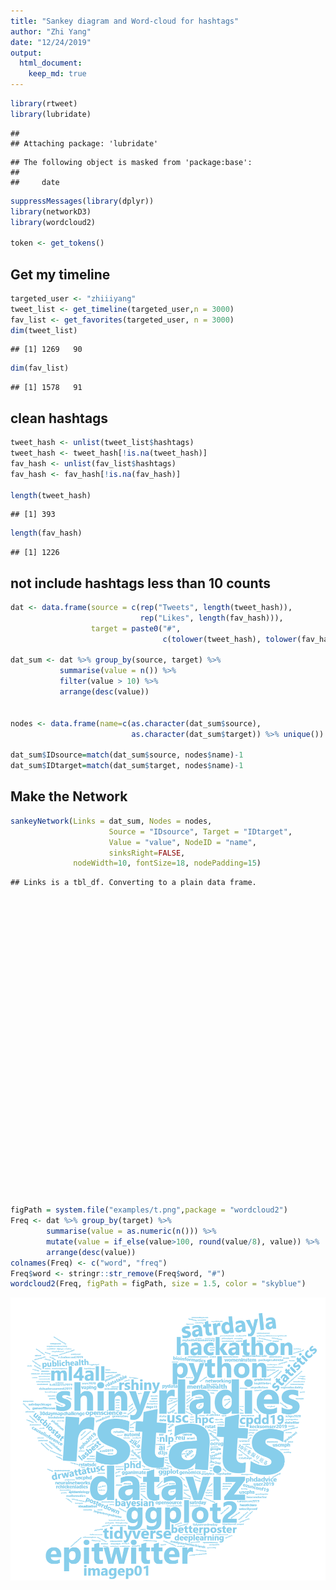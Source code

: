```yaml
---
title: "Sankey diagram and Word-cloud for hashtags"
author: "Zhi Yang"
date: "12/24/2019"
output: 
  html_document:
    keep_md: true
---
```

  

```r
library(rtweet)
library(lubridate)
```

```
## 
## Attaching package: 'lubridate'
```

```
## The following object is masked from 'package:base':
## 
##     date
```

```r
suppressMessages(library(dplyr))
library(networkD3)
library(wordcloud2)

token <- get_tokens()
```

## Get my timeline

```r
targeted_user <- "zhiiiyang"
tweet_list <- get_timeline(targeted_user,n = 3000)
fav_list <- get_favorites(targeted_user, n = 3000)
dim(tweet_list)
```

```
## [1] 1269   90
```

```r
dim(fav_list)
```

```
## [1] 1578   91
```

## clean hashtags

```r
tweet_hash <- unlist(tweet_list$hashtags)
tweet_hash <- tweet_hash[!is.na(tweet_hash)]
fav_hash <- unlist(fav_list$hashtags)
fav_hash <- fav_hash[!is.na(fav_hash)]

length(tweet_hash)
```

```
## [1] 393
```

```r
length(fav_hash)
```

```
## [1] 1226
```

## not include hashtags less than 10 counts


```r
dat <- data.frame(source = c(rep("Tweets", length(tweet_hash)),
                             rep("Likes", length(fav_hash))),
                  target = paste0("#",
                                  c(tolower(tweet_hash), tolower(fav_hash))))

dat_sum <- dat %>% group_by(source, target) %>% 
           summarise(value = n()) %>%
           filter(value > 10) %>%
           arrange(desc(value))


nodes <- data.frame(name=c(as.character(dat_sum$source), 
                           as.character(dat_sum$target)) %>% unique())

dat_sum$IDsource=match(dat_sum$source, nodes$name)-1 
dat_sum$IDtarget=match(dat_sum$target, nodes$name)-1
```


## Make the Network

```r
sankeyNetwork(Links = dat_sum, Nodes = nodes,
                      Source = "IDsource", Target = "IDtarget",
                      Value = "value", NodeID = "name", 
                      sinksRight=FALSE, 
              nodeWidth=10, fontSize=18, nodePadding=15)
```

```
## Links is a tbl_df. Converting to a plain data frame.
```

<!--html_preserve--><div id="htmlwidget-d9a733fea98955ad4fcf" style="width:672px;height:480px;" class="sankeyNetwork html-widget"></div>
<script type="application/json" data-for="htmlwidget-d9a733fea98955ad4fcf">{"x":{"links":{"source":[0,1,0,0,0,0,0,0,0,0,0,0,0,0,0,0,1,1,0,1,1],"target":[2,2,3,4,5,6,7,8,9,10,11,12,13,14,15,16,8,6,17,11,18],"value":[334,109,34,27,24,22,21,19,18,17,17,16,16,15,15,14,14,14,13,12,12]},"nodes":{"name":["Likes","Tweets","#rstats","#datascience","#rladies","#dataviz","#phdchat","#phdlife","#blogdown","#academictwitter","#academicchatter","#tidytuesday","#ggplot2","#shiny","#rmarkdown","#rstudioconf","#python","#epitwitter","#xaringan"],"group":["Likes","Tweets","#rstats","#datascience","#rladies","#dataviz","#phdchat","#phdlife","#blogdown","#academictwitter","#academicchatter","#tidytuesday","#ggplot2","#shiny","#rmarkdown","#rstudioconf","#python","#epitwitter","#xaringan"]},"options":{"NodeID":"name","NodeGroup":"name","LinkGroup":null,"colourScale":"d3.scaleOrdinal(d3.schemeCategory20);","fontSize":18,"fontFamily":null,"nodeWidth":10,"nodePadding":15,"units":"","margin":{"top":null,"right":null,"bottom":null,"left":null},"iterations":32,"sinksRight":false}},"evals":[],"jsHooks":[]}</script><!--/html_preserve-->



```r
figPath = system.file("examples/t.png",package = "wordcloud2")
Freq <- dat %>% group_by(target) %>% 
        summarise(value = as.numeric(n())) %>% 
        mutate(value = if_else(value>100, round(value/8), value)) %>%
        arrange(desc(value))
colnames(Freq) <- c("word", "freq")
Freq$word <- stringr::str_remove(Freq$word, "#")
wordcloud2(Freq, figPath = figPath, size = 1.5, color = "skyblue")
```

![](twitter.png)

